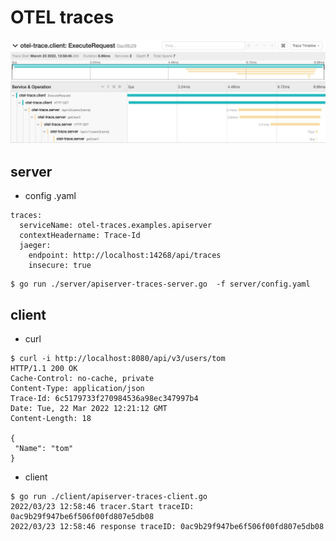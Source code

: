 # OTEL traces

![](./jaeger-snapshot.jpeg)

## server
- config .yaml
```
traces:
  serviceName: otel-traces.examples.apiserver
  contextHeadername: Trace-Id
  jaeger:
    endpoint: http://localhost:14268/api/traces
    insecure: true
```

```
$ go run ./server/apiserver-traces-server.go  -f server/config.yaml
```

## client

- curl
```
$ curl -i http://localhost:8080/api/v3/users/tom
HTTP/1.1 200 OK
Cache-Control: no-cache, private
Content-Type: application/json
Trace-Id: 6c5179733f270984536a98ec347997b4
Date: Tue, 22 Mar 2022 12:21:12 GMT
Content-Length: 18

{
 "Name": "tom"
}
```

- client
```
$ go run ./client/apiserver-traces-client.go
2022/03/23 12:58:46 tracer.Start traceID: 0ac9b29f947be6f506f00fd807e5db08
2022/03/23 12:58:46 response traceID: 0ac9b29f947be6f506f00fd807e5db08
```
